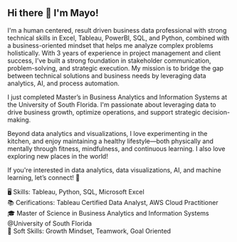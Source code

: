 ## Hi there 👋 I'm Mayo!

I'm a human centered, result driven business data professional with strong technical skills in Excel, Tableau, PowerBI, SQL, and Python, combined with a business-oriented mindset that helps me analyze complex problems holistically. With 3 years of experience in project management and client success, I’ve built a strong foundation in stakeholder communication, problem-solving, and strategic execution. My mission is to bridge the gap between technical solutions and business needs by leveraging data analytics, AI, and process automation. 

I just completed Master’s in Business Analytics and Information Systems at the University of South Florida. I'm passionate about leveraging data to drive business growth, optimize operations, and support strategic decision-making.

Beyond data analytics and visualizations, I love experimenting in the kitchen, and enjoy maintaining a healthy lifestyle—both physically and mentally through fitness, mindfulness, and continuous learning. I also love exploring new places in the world!

If you're interested in data analytics, data visualizations, AI, and machine learning, let’s connect! 🚀

🖥️ Skills: Tableau, Python, SQL, Microsoft Excel <br>
📚 Cerifications: Tableau Certified Data Analyst, AWS Cloud Practitioner <br>
🎓 Master of Science in Business Analytics and Information Systems @University of South Florida <br>
🤝 Soft Skills: Growth Mindset, Teamwork, Goal Oriented

<!--
**mfukuda1815/mfukuda1815** is a ✨ _special_ ✨ repository because its `README.md` (this file) appears on your GitHub profile.

Here are some ideas to get you started:

- 🔭 I’m currently working on ...
- 🌱 I’m currently learning ...
- 👯 I’m looking to collaborate on ...
- 🤔 I’m looking for help with ...
- 💬 Ask me about ...
- 📫 How to reach me: ...
- 😄 Pronouns: ...
- ⚡ Fun fact: ...
-->
